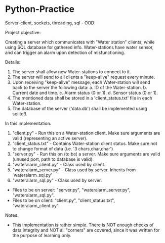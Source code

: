 # Python-Practice
Server-client, sockets, threading, sql - OOD

Project objective:

  Creating a server which communicates with "Water station" clients, while using SQL database for gathered info.
  Water-stations have water sensor, and can trigger an alarm upon detection of misfunctioning.

Details:

  1. The server shall allow new Water-stations to connect to it.
  2. The server will send to all clients a "keep-alive" request every minute.
  3. Upon receiving "keep-alive" message, each Water-station will send back to the server the following data:
    a. ID of the Water-station.
    b. Current date and time.
    c. Alarm status (0 or 1).
    d. Sensor status (0 or 1).
  4. The mentioned data shall be stored in a 'client_status.txt' file in each Water-station.
  5. The database of the server ('data.db') shall be implemented using sqlite3.

In this implementation:

  1. "client.py" - Run this on a Water-station client. Make sure arguments are valid (representing an active server).
  2. "client_status.txt" - Contains Water-station client status. Make sure not to change format of data (i.e. '3 chars,char,char')
  3. "server.py" - Run this on (to be) a server. Make sure arguments are valid (unused port, path to database is valid).
  4. "wateralarm_client.py" - Class used by client. 
  5. "wateralarm_server.py" - Class used by server. Inherits from 'wateralarm_sql.py'
  6. "wateralarm_sql.py" - Class used by server.
  
  - Files to be on server: "server.py", "wateralarm_server.py", "wateralarm_sql.py".
  - Files to be on client: "client.py", "client_status.txt", "wateralarm_client.py".
  
Notes:

  - This implementation is rather simple. There is NOT enough checks of data integrity and NOT all "corners" are covered, since it was written for the purpose of learning only.
